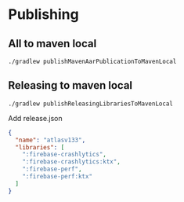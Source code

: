 # Publishing

## All to maven local

`
./gradlew publishMavenAarPublicationToMavenLocal
`

## Releasing to maven local

`
./gradlew publishReleasingLibrariesToMavenLocal
`

Add release.json

```json
{
  "name": "atlasv133",
  "libraries": [
    ":firebase-crashlytics",
    ":firebase-crashlytics:ktx",
    ":firebase-perf",
    ":firebase-perf:ktx"
  ]
}
```